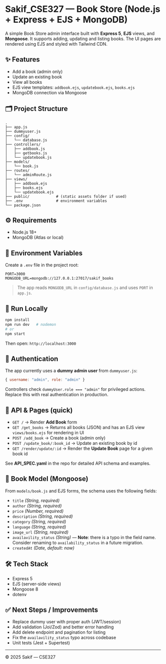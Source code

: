 # Sakif_CSE327 — Book Store (Node.js + Express + EJS + MongoDB)

A simple Book Store admin interface built with **Express 5**, **EJS** views, and **Mongoose**.
It supports adding, updating and listing books. The UI pages are rendered using EJS and styled with Tailwind CDN.

## ✨ Features
- Add a book (admin only)
- Update an existing book
- View all books
- EJS view templates: `addbook.ejs`, `updatebook.ejs`, `books.ejs`
- MongoDB connection via Mongoose

## 🗂 Project Structure
```
.
├── app.js
├── dummyuser.js
├── config/
│   └── database.js
├── controllers/
│   ├── addbook.js
│   ├── getbooks.js
│   └── updatebook.js
├── models/
│   └── book.js
├── routes/
│   └── adminRoute.js
├── views/
│   ├── addbook.ejs
│   ├── books.ejs
│   └── updatebook.ejs
├── public/            # (static assets folder if used)
├── .env               # environment variables
└── package.json
```

## ⚙️ Requirements
- Node.js 18+
- MongoDB (Atlas or local)

## 🔐 Environment Variables
Create a `.env` file in the project root:

```
PORT=3000
MONGODB_URL=mongodb://127.0.0.1:27017/sakif_books
```

> The app reads `MONGODB_URL` in `config/database.js` and uses `PORT` in `app.js`.

## 🚀 Run Locally
```bash
npm install
npm run dev   # nodemon
# or
npm start
```
Then open: `http://localhost:3000`

## 👤 Authentication
The app currently uses a **dummy admin user** from `dummyuser.js`:
```js
{ username: "admin", role: "admin" }
```
Controllers check `dummyUser.role === "admin"` for privileged actions. Replace this with real authentication in production.

## 📄 API & Pages (quick)
- `GET /` → Render **Add Book** form
- `GET /get_books` → Returns all books (JSON) and has an EJS view `views/books.ejs` for rendering in UI
- `POST /add_book` → Create a book (admin only)
- `POST /update_book/:book_id` → Update an existing book by id
- `GET /render/update/:id` → Render the **Update Book** page for a given book id

See **API_SPEC.yaml** in the repo for detailed API schema and examples.

## 🧱 Book Model (Mongoose)
From `models/book.js` and EJS forms, the schema uses the following fields:
- `title` *(String, required)*
- `author` *(String, required)*
- `price` *(Number, required)*
- `description` *(String, required)*
- `category` *(String, required)*
- `language` *(String, required)*
- `image_url` *(String, required)*
- `availavility_status` *(String)* — **Note**: there is a typo in the field name. Consider renaming to `availability_status` in a future migration.
- `createdAt` *(Date, default: now)*

## 🛠 Tech Stack
- Express 5
- EJS (server-side views)
- Mongoose 8
- dotenv

## ✅ Next Steps / Improvements
- Replace dummy user with proper auth (JWT/session)
- Add validation (Joi/Zod) and better error handling
- Add delete endpoint and pagination for listing
- Fix the `availavility_status` typo across codebase
- Unit tests (Jest + Supertest)

---

© 2025 Sakif — CSE327
